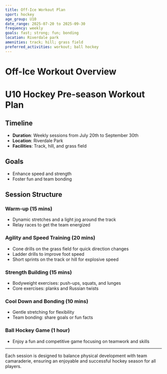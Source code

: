 ```yaml
---
title: Off-Ice Workout Plan
sport: hockey
age_group: U10
date_range: 2025-07-20 to 2025-09-30
frequency: weekly
goals: fast; strong; fun; bonding
location: Riverdale park
amenities: track; hill; grass field
preferred_activities: workout; ball hockey
---
```


# Off-Ice Workout Overview

# U10 Hockey Pre-season Workout Plan

## Timeline
- **Duration**: Weekly sessions from July 20th to September 30th
- **Location**: Riverdale Park
- **Facilities**: Track, hill, and grass field

## Goals
- Enhance speed and strength
- Foster fun and team bonding

## Session Structure

### Warm-up (15 mins)
- Dynamic stretches and a light jog around the track
- Relay races to get the team energized

### Agility and Speed Training (20 mins)
- Cone drills on the grass field for quick direction changes
- Ladder drills to improve foot speed
- Short sprints on the track or hill for explosive speed

### Strength Building (15 mins)
- Bodyweight exercises: push-ups, squats, and lunges
- Core exercises: planks and Russian twists

### Cool Down and Bonding (10 mins)
- Gentle stretching for flexibility
- Team bonding: share goals or fun facts

### Ball Hockey Game (1 hour)
- Enjoy a fun and competitive game focusing on teamwork and skills

---
Each session is designed to balance physical development with team camaraderie, ensuring an enjoyable and successful hockey season for all players.